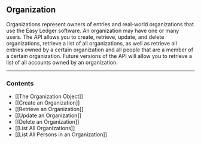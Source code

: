 
## Organization

Organizations represent owners of entries and real-world organizations that use the Easy Ledger software. An organization may have one or many users. The API allows you to create, retrieve, update, and delete organizations, retrieve a list of all organizations, as well as retrieve all entries owned by a certain organization and all people that are a member of a certain organization. Future versions of the API will allow you to retrieve a list of all accounts owned by an organization.
___
### Contents
- [[The Organization Object]]
- [[Create an Organization]]
- [[Retrieve an Organization]]
- [[Update an Organization]]
- [[Delete an Organization]]
- [[List All Organizations]]
- [[List All Persons in an Organization]]





